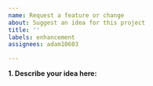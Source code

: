 ```yaml
---
name: Request a feature or change
about: Suggest an idea for this project
title: ''
labels: enhancement
assignees: adam10603

---
```


**1. Describe your idea here:**

